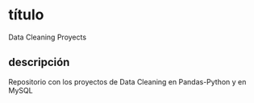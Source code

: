 # título
Data Cleaning Proyects

## descripción
Repositorio con los proyectos de Data Cleaning en Pandas-Python y en MySQL
